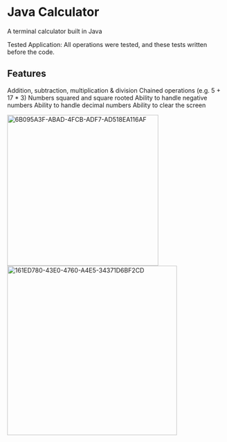 # Java Calculator

A terminal calculator built in Java

Tested Application: All operations were tested, and these tests written before the code.

## Features
Addition, subtraction, multiplication & division
Chained operations (e.g. 5 + 17 * 3)
Numbers squared and square rooted
Ability to handle negative numbers
Ability to handle decimal numbers
Ability to clear the screen

<img width="349" alt="6B095A3F-ABAD-4FCB-ADF7-AD518EA116AF" src="https://github.com/pilahr/java-calculator/assets/125895065/54b382d0-5b0b-474c-a2f0-a8c7630fc2b1">



<img width="392" alt="161ED780-43E0-4760-A4E5-34371D6BF2CD" src="https://github.com/pilahr/java-calculator/assets/125895065/d7b3789a-e5a8-43f9-b9a0-c5f2fca584f2">
